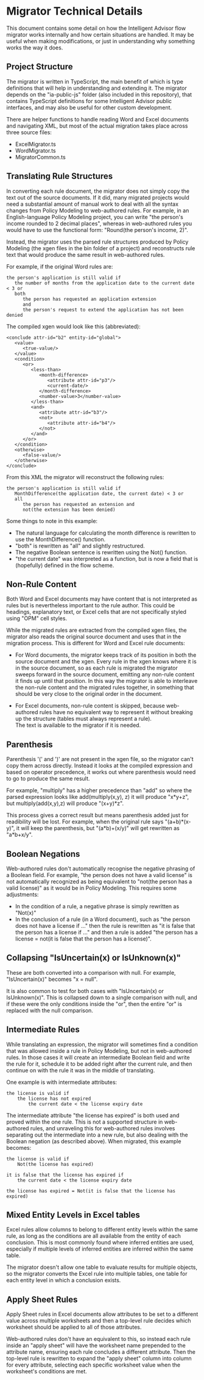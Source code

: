 # Migrator Technical Details

This document contains some detail on how the Intelligent Advisor flow migrator works internally
and how certain situations are handled.   It may be useful when making modifications, or just in
understanding why something works the way it does.

## Project Structure

The migrator is written in TypeScript, the main benefit of which is type definitions that will
help in understanding and extending it.  The migrator depends on the "ia-public-js" folder (also
included in this repository), that contains TypeScript definitions for some Intelligent Advisor
public interfaces, and may also be useful for other custom development.

There are helper functions to handle reading Word and Excel documents and navigating XML, but most
of the actual migration takes place across three source files:
- ExcelMigrator.ts
- WordMigrator.ts
- MigratorCommon.ts

## Translating Rule Structures

In converting each rule document, the migrator does not simply copy the text out of the source
documents.  If it did, many migrated projects would need a substantial amount of manual work to
deal with all the syntax changes from Policy Modeling to web-authored rules.  For example, in an
English-language Policy Modeling project, you can write "the person's income rounded to 2 decimal
places", whereas in web-authored rules you would have to use the functional form: "Round(the
person's income, 2)".

Instead, the migrator uses the parsed rule structures produced by Policy Modeling (the xgen files
in the bin folder of a project) and reconstructs rule text that would produce the same result in 
web-authored rules.

For example, if the original Word rules are:
```
the person's application is still valid if
   the number of months from the application date to the current date < 3 or
   both
      the person has requested an application extension
      and
      the person's request to extend the application has not been denied
```

The compiled xgen would look like this (abbreviated):

```
<conclude attr-id="b2" entity-id="global">
   <value>
      <true-value/>
   </value>
   <condition>
      <or>
         <less-than>
            <month-difference>
               <attribute attr-id="p3"/>
               <current-date/>
            </month-difference>
            <number-value>3</number-value>
         </less-than>
         <and>
            <attribute attr-id="b3"/>
            <not>
               <attribute attr-id="b4"/>
            </not>
         </and>
      </or>
   </condition>
   <otherwise>
      <false-value/>
   </otherwise>
</conclude>
```

From this XML the migrator will reconstruct the following rules:

```
the person's application is still valid if
   MonthDifference(the application date, the current date) < 3 or
   all
      the person has requested an extension and
      not(the extension has been denied)
```

Some things to note in this example:
- The natural language for calculating the month difference is rewritten to use the
  MonthDifference() function.
- "both" is rewritten as "all" and slightly restructured.
- The negative Boolean sentence is rewritten using the Not() function.
- "the current date" was interpreted as a function, but is now a field that is (hopefully) defined
  in the flow scheme.

## Non-Rule Content

Both Word and Excel documents may have content that is not interpreted as rules but is
nevertheless important to the rule author.  This could be headings, explanatory text, or Excel
cells that are not specifically styled using "OPM" cell styles.

While the migrated rules are extracted from the compiled xgen files, the migrator also reads the
original source document and uses that in the migration process.  This is different for Word and 
Excel rule documents:

- For Word documents, the migrator keeps track of its position in both the source document and the
  xgen.  Every rule in the xgen knows where it is in the source document, so as each rule is 
  migrated the migrator sweeps forward in the source document, emitting any non-rule content it 
  finds up until that position.  In this way the migrator is able to interleave the non-rule 
  content and the migrated rules together, in something that should be very close to the original 
  order in the document.

- For Excel documents, non-rule content is skipped, because web-authored rules have no equivalent 
  way to represent it without breaking up the structure (tables must always represent a rule).  
  The text is available to the migrator if it is needed.

## Parenthesis

Parenthesis '(' and ')' are not present in the xgen file, so the migrator can't copy them across
directly.  Instead it looks at the compiled expression and based on operator precedence, it works
out where parenthesis would need to go to produce the same result.

For example, "multiply" has a higher precedence than "add" so where the parsed expression looks
like add(multiply(x,y), z) it will produce "x\*y+z", but multiply(add(x,y),z) will produce
"(x+y)\*z".

This process gives a correct result but means parenthesis added just for readibility will be
lost.  For example, when the original rule says "(a+b)\*(x-y)", it will keep the parenthesis, but
"(a\*b)+(x/y)" will get rewritten as "a\*b+x/y".

## Boolean Negations

Web-authored rules don't automatically recognise the negative phrasing of a Boolean field.  For 
example, "the person does not have a valid license" is not automatically recognized as being 
equivalent to "not(the person has a valid license)" as it would be in Policy Modeling.  This 
requires some adjustments:

- In the condition of a rule, a negative phrase is simply rewritten as "Not(x)"
- In the conclusion of a rule (in a Word document), such as "the person does not have a license 
if ..." then the rule is rewritten as "it is false that the person has a license if ..." and then 
a rule is added "the person has a license = not(it is false that the person has a license)".

## Collapsing "IsUncertain(x) or IsUnknown(x)"

These are both converted into a comparison with null.  For example, "IsUncertain(x)" becomes "x = 
null".

It is also common to test for both cases with "IsUncertain(x) or IsUnknown(x)".  This is collapsed 
down to a single comparison with null, and if these were the only conditions inside the "or", then 
the entire "or" is replaced with the null comparison.

## Intermediate Rules

While translating an expression, the migrator will sometimes find a condition that was allowed 
inside a rule in Policy Modeling, but not in web-authored rules.  In those cases it will create an 
intermediate Boolean field and write the rule for it, schedule it to be added right after the 
current rule, and then continue on with the rule it was in the middle of translating.

One example is with intermediate attributes:

    the license is valid if
        the license has not expired
            the current date < the license expiry date

The intermediate attribute "the license has expired" is both used and proved within the one rule. 
This is not a supported structure in web-authored rules, and unraveling this for web-authored 
rules involves separating out the intermediate into a new rule, but also dealing with the Boolean 
negation (as described above).  When migrated, this example becomes:

    the license is valid if
        Not(the license has expired)

    it is false that the license has expired if
        the current date < the license expiry date

    the license has expired = Not(it is false that the license has expired)

## Mixed Entity Levels in Excel tables

Excel rules allow columns to belong to different entity levels within the same rule, as long as 
the conditions are all available from the entity of each conclusion.  This is most commonly found 
where inferred entities are used, especially if multiple levels of inferred entities are inferred 
within the same table.

The migrator doesn't allow one table to evaluate results for multiple objects, so the migrator 
converts the Excel rule into multiple tables, one table for each entity level in which a 
conclusion exists.

## Apply Sheet Rules

Apply Sheet rules in Excel documents allow attributes to be set to a different value across 
multiple worksheets and then a top-level rule decides which worksheet should be applied to all of 
those attributes.

Web-authored rules don't have an equivalent to this, so instead each rule inside an "apply sheet" 
will have the worksheet name prepended to the attribute name, ensuring each rule concludes a 
different attribute.  Then the top-level rule is rewritten to expand the "apply sheet" column into  column for every attribute, selecting each specific worksheet value when the worksheet's 
conditions are met.
